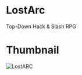 # LostArc
 Top-Down Hack & Slash RPG
 
# Thumbnail
![LostARC](https://user-images.githubusercontent.com/55690757/122998192-b905c000-d3e7-11eb-9762-8daee852c9fa.png)
